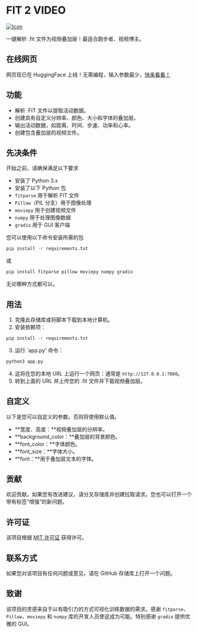 # FIT 2 VIDEO
[![Icon](https://skillicons.dev/icons?i=py,anaconda,pr)](#)

一键解析 .fit 文件为视频叠加层！最适合跑步者、视频博主。

## 在线网页
网页现已在 HuggingFace 上线！无需编程，输入参数最少，[快来看看！](https://haozheli04-fit2video.hf.space/)

## 功能

- 解析 .FIT 文件以提取活动数据。
- 创建具有自定义分辨率、颜色、大小和字体的叠加层。
- 输出活动数据，如距离、时间、步速、功率和心率。
- 创建包含叠加层的视频文件。

## 先决条件

开始之前，请确保满足以下要求

- 安装了 Python 3.x
- 安装了以下 Python 包
- `fitparse` 用于解析 FIT 文件
- `Pillow`（PIL 分支）用于图像处理
- `moviepy` 用于创建视频文件
- `numpy` 用于处理图像数据
- `gradio` 用于 GUI 客户端

您可以使用以下命令安装所需的包

```bash
pip install -r requirements.txt
```

或

```bash
pip install fitparse pillow moviepy numpy gradio
```

无论哪种方式都可以。

## 用法

1. 克隆此存储库或将脚本下载到本地计算机。
2. 安装依赖项：
```bash
pip install -r requirements.txt
```
3. 运行 `app.py' 命令：
```bash
python3 app.py
```
4. 这将在您的本地 URL 上运行一个网页：通常是 `http://127.0.0.1:7860`。
5. 转到上面的 URL 并上传您的 .fit 文件并下载视频叠加层。

## 自定义

以下是您可以自定义的参数。否则将使用默认值。

- **宽度、高度：**视频叠加层的分辨率。
- **background_color：**叠加层的背景颜色。
- **font_color：**字体颜色。
- **font_size：**字体大小。
- **font：**用于叠加层文本的字体。

## 贡献

欢迎贡献。如果您有改进建议，请分叉存储库并创建拉取请求。您也可以打开一个带有标签“增强”的新问题。

## 许可证

该项目根据 [MIT 许可证](LICENSE) 获得许可。

## 联系方式

如果您对该项目有任何问题或意见，请在 GitHub 存储库上打开一个问题。

## 致谢

该项目的灵感来自于以有吸引力的方式可视化训练数据的需求。感谢 `fitparse`、`Pillow`、`moviepy` 和 `numpy` 库的开发人员使这成为可能。特别感谢 `gradio` 提供优雅的 GUI。